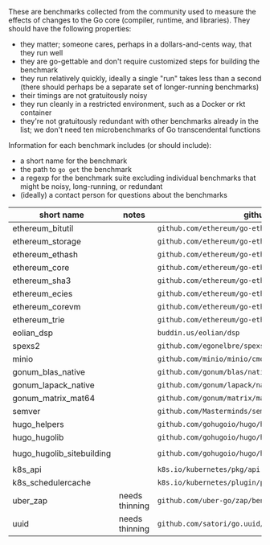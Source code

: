 These are benchmarks collected from the community used to measure the effects of changes to the Go core (compiler, runtime, and libraries). They should have the following properties:

 - they matter; someone cares, perhaps in a dollars-and-cents way, that they run well
 - they are go-gettable and don't require customized steps for building the benchmark
 - they run relatively quickly, ideally a single "run" takes less than a second (there should perhaps be a separate set of longer-running benchmarks)
 - their timings are not gratuitously noisy
 - they run cleanly in a restricted environment, such as a Docker or rkt container
 - they're not gratuitously redundant with other benchmarks already in the list; we don't need ten microbenchmarks of Go transcendental functions

Information for each benchmark includes (or should include):

 - a short name for the benchmark
 - the path to `go get` the benchmark
 - a regexp for the benchmark suite excluding individual benchmarks that might be noisy, long-running, or redundant
 - (ideally) a contact person for questions about the benchmarks 

 | short name | notes | github path | benchmark regexp | contact |
 | ---------- | ----- | ----------- | ---------------- | ------- |
 | ethereum_bitutil | | `github.com/ethereum/go-ethereum/common/bitutil` | `Benchmark(BaseTest2KB\|FastTest2KB\|Encoding4KBVerySparse)` | |
 | ethereum_storage | | `github.com/ethereum/go-ethereum/swarm/storage` | `BenchmarkJoin_8` | |
 | ethereum_ethash | | `github.com/ethereum/go-ethereum/consensus/ethash` | `BenchmarkHashimotoLight` | |
 | ethereum_core | | `github.com/ethereum/go-ethereum/core` | `BenchmarkChainRead_full_10k` | |
 | ethereum_sha3 | | `github.com/ethereum/go-ethereum/crypto/sha3` | `BenchmarkSha3_224_MTU` | |
 | ethereum_ecies | | `github.com/ethereum/go-ethereum/crypto/ecies` | `BenchmarkGenSharedKeyP256` | |
 | ethereum_corevm | | `github.com/ethereum/go-ethereum/core/vm` | `BenchmarkOpDiv128` | |
 | ethereum_trie | | `github.com/ethereum/go-ethereum/trie` | `Benchmark` | |
 | eolian_dsp | | `buddin.us/eolian/dsp` | `Benchmark` | |
 | spexs2 | | `github.com/egonelbre/spexs2/_benchmark/` | `BenchmarkRun/10k/1` | |
 | minio | | `github.com/minio/minio/cmd` | `BenchmarkGetObject5MbFS` | |
 | gonum_blas_native | | `github.com/gonum/blas/native` | `Benchmark(DasumMediumUnitaryInc\|Dnrm2MediumPosInc)` | |
 | gonum_lapack_native | | `github.com/gonum/lapack/native` | `BenchmarkDgeev/Circulant10` | |
 | gonum_matrix_mat64 | | `github.com/gonum/matrix/mat64` | `Benchmark(MulWorkspaceDense1000Hundredth\|ScaleVec10000Inc20)` | |
 | semver | | `github.com/Masterminds/semver` | `BenchmarkValidateVersionTildeFail` | |
 | hugo_helpers | | `github.com/gohugoio/hugo/helpers` | `Benchmark(StripHTML\|ReaderContains)` | |
 | hugo_hugolib | | `github.com/gohugoio/hugo/hugolib` | `BenchmarkParsePage` | |
 | hugo_hugolib_sitebuilding | | `github.com/gohugoio/hugo/hugolib` | `BenchmarkSiteBuilding/YAML,num_pages=10,num_tags=10,tags_per_page=20,shortcodes,render-12` | |
 | k8s_api | | `k8s.io/kubernetes/pkg/api` | `BenchmarkEncodeCodecFromInternalProtobuf` | |
 | k8s_schedulercache | | `k8s.io/kubernetes/plugin/pkg/scheduler/schedulercache` | `BenchmarkList1kNodes30kPods` | |
 | uber_zap | needs thinning | `github.com/uber-go/zap/benchmarks` | `Benchmark` | |
 | uuid | needs thinning | `github.com/satori/go.uuid/` | `Benchmark` | |
